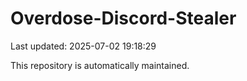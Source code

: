# Overdose-Discord-Stealer

Last updated: 2025-07-02 19:18:29

This repository is automatically maintained.
